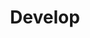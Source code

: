 ---
title: Develop
description: this is a develop category
image: cover.jpg

# Badge style
style:
    background: "#2a9d8f"
    color: "#fff"
---